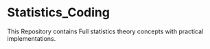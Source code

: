 # Statistics_Coding
This Repository contains Full statistics theory concepts with practical implementations.
